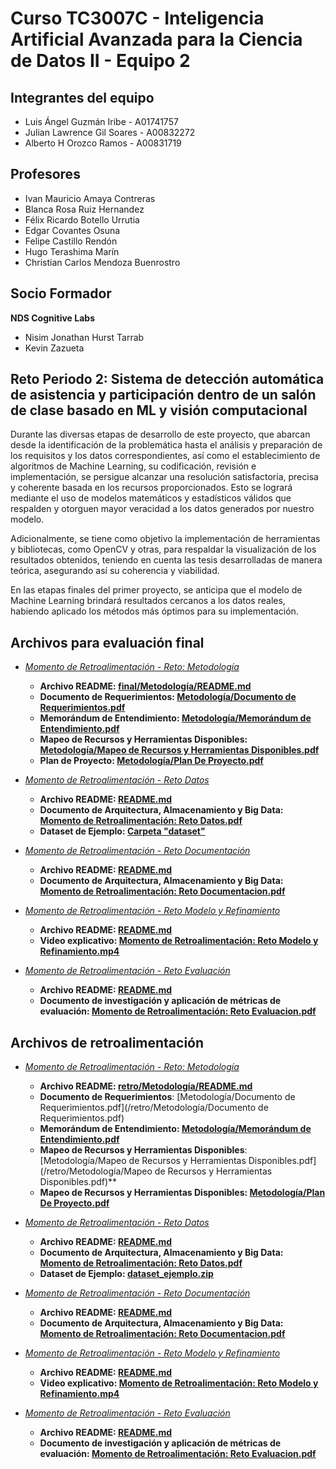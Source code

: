 # Curso TC3007C - Inteligencia Artificial Avanzada para la Ciencia de Datos II - Equipo 2

## Integrantes del equipo 
* Luis Ángel Guzmán Iribe - A01741757
* Julian Lawrence Gil Soares - A00832272
* Alberto H Orozco Ramos - A00831719

## Profesores
* Ivan Mauricio Amaya Contreras
* Blanca Rosa Ruiz Hernandez
* Félix Ricardo Botello Urrutia
* Edgar Covantes Osuna
* Felipe Castillo Rendón
* Hugo Terashima Marín
* Christian Carlos Mendoza Buenrostro

## Socio Formador
**NDS Cognitive Labs**
* Nisim Jonathan Hurst Tarrab
* Kevin Zazueta

## Reto Periodo 2: Sistema de detección automática de asistencia y participación dentro de un salón de clase basado en ML y visión computacional

Durante las diversas etapas de desarrollo de este proyecto, que abarcan desde la identificación de la problemática hasta el análisis y preparación de los requisitos y los datos correspondientes, así como el establecimiento de algoritmos de Machine Learning, su codificación, revisión e implementación, se persigue alcanzar una resolución satisfactoria, precisa y coherente basada en los recursos proporcionados. Esto se logrará mediante el uso de modelos matemáticos y estadísticos válidos que respalden y otorguen mayor veracidad a los datos generados por nuestro modelo.

Adicionalmente, se tiene como objetivo la implementación de herramientas y bibliotecas, como OpenCV y otras, para respaldar la visualización de los resultados obtenidos, teniendo en cuenta las tesis desarrolladas de manera teórica, asegurando así su coherencia y viabilidad.

En las etapas finales del primer proyecto, se anticipa que el modelo de Machine Learning brindará resultados cercanos a los datos reales, habiendo aplicado los métodos más óptimos para su implementación.

## Archivos para evaluación final
* *[Momento de Retroalimentación - Reto: Metodología](/final/Metodología/)*
	* **Archivo README: [final/Metodología/README.md](/final/Metodología/README.md)**
	* **Documento de Requerimientos: [Metodología/Documento de Requerimientos.pdf](/final/Metodología/OnePage%20-%20SRS.pdf)**
	* **Memorándum de Entendimiento: [Metodología/Memorándum de Entendimiento.pdf](/final/Metodología/Memorándum%20de%20Entendimiento.pdf)**
	* **Mapeo de Recursos y Herramientas Disponibles: [Metodología/Mapeo de Recursos y Herramientas Disponibles.pdf](/final/Metodología/Mapeo%20de%20Recursos%20y%20Herramientas.pdf)**
	* **Plan de Proyecto: [Metodología/Plan De Proyecto.pdf](/final/Metodología/Plan%20de%20Proyecto.pdf)**

* *[Momento de Retroalimentación - Reto Datos](/final/Datos/)*
	* **Archivo README: [README.md](/final/Datos/README.md)**
	* **Documento de Arquitectura, Almacenamiento y Big Data: [Momento de Retroalimentación: Reto Datos.pdf](/final/Datos/Momento_de_Retroalimentación_Reto_Datos.pdf)**
	* **Dataset de Ejemplo: [Carpeta "dataset"](/final/Datos/dataset/)**

* *[Momento de Retroalimentación - Reto Documentación](/final/Documentacion/)*
	* **Archivo README: [README.md](/final/Documentacion/README.md)**
	* **Documento de Arquitectura, Almacenamiento y Big Data: [Momento de Retroalimentación: Reto Documentacion.pdf](/final/Documentacion/Momento_de_Retroalimentacion_Reto_Documentación.pdf)**

* *[Momento de Retroalimentación - Reto Modelo y Refinamiento](/final/Refinamiento/)*
	* **Archivo README: [README.md](/final/Refinamiento/README.md)**
	* **Video explicativo: [Momento de Retroalimentación: Reto Modelo y Refinamiento.mp4](https://drive.google.com/file/d/1Wvb5kKMCxaJiQR5YR-dnyMMNe8RsRWy0/view)**

* *[Momento de Retroalimentación - Reto Evaluación](/final/Evaluacion/)*
	* **Archivo README: [README.md](/final/Evaluacion/README.md)**
	* **Documento de investigación y aplicación de métricas de evaluación: [Momento de Retroalimentación: Reto Evaluacion.pdf](/final/Evaluacion/Momento_de_Retroalimentación_Reto_Evaluación.pdf)**


## Archivos de retroalimentación
* *[Momento de Retroalimentación - Reto: Metodología](/retro/Metodología/)*
	* **Archivo README: [retro/Metodología/README.md](/retro/Metodología/README.md)**
	* **Documento de Requerimientos**: [Metodología/Documento de Requerimientos.pdf](/retro/Metodología/Documento de Requerimientos.pdf) 
	* **Memorándum de Entendimiento: [Metodología/Memorándum de Entendimiento.pdf](/retro/Metodología/Memorándum%20de%20Entendimiento.pdf)**
	* **Mapeo de Recursos y Herramientas Disponibles**: [Metodología/Mapeo de Recursos y Herramientas Disponibles.pdf](/retro/Metodología/Mapeo de Recursos y Herramientas Disponibles.pdf)**
	* **Mapeo de Recursos y Herramientas Disponibles: [Metodología/Plan De Proyecto.pdf](/retro/Metodología/Plan%20de%20Proyecto.pdf)**

* *[Momento de Retroalimentación - Reto Datos](/retro/Datos/)*
	* **Archivo README: [README.md](/retro/Datos/README.md)**
	* **Documento de Arquitectura, Almacenamiento y Big Data: [Momento de Retroalimentación: Reto Datos.pdf](/retro/Datos/Momento_de_Retroalimentación_Reto_Datos.pdf)**
	* **Dataset de Ejemplo: [dataset_ejemplo.zip](/retro/Datos/dataset_ejemplo.zip)**

* *[Momento de Retroalimentación - Reto Documentación](/retro/Documentacion/)*
	* **Archivo README: [README.md](/retro/Documentacion/README.md)**
	* **Documento de Arquitectura, Almacenamiento y Big Data: [Momento de Retroalimentación: Reto Documentacion.pdf](/retro/Documentacion/Momento_de_Retroalimentacion_Reto_Documentación.pdf)**

* *[Momento de Retroalimentación - Reto Modelo y Refinamiento](/retro/Refinamiento/)*
	* **Archivo README: [README.md](/retro/Refinamiento/README.md)**
	* **Video explicativo: [Momento de Retroalimentación: Reto Modelo y Refinamiento.mp4](https://drive.google.com/file/d/1Wvb5kKMCxaJiQR5YR-dnyMMNe8RsRWy0/view)**

* *[Momento de Retroalimentación - Reto Evaluación](/retro/Evaluacion/)*
	* **Archivo README: [README.md](/retro/Evaluacion/README.md)**
	* **Documento de investigación y aplicación de métricas de evaluación: [Momento de Retroalimentación: Reto Evaluacion.pdf](/retro/Evaluacion/Momento_de_Retroalimentación_Reto_Evaluación.pdf)**
